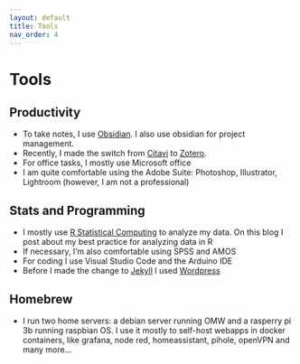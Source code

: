 ```yaml
---
layout: default
title: Tools
nav_order: 4
---
```


# Tools

## Productivity
- To take notes, I use [Obsidian](https://obsidian.md/). I also use obsidian for project management.
- Recently, I made the switch from [Citavi]( https://www.citavi.com/) to [Zotero](https://www.zotero.org/).
- For office tasks, I mostly use Microsoft office
- I am quite comfortable using the Adobe Suite: Photoshop, Illustrator, Lightroom (however, I am not a professional)

## Stats and Programming
- I mostly use [R Statistical Computing](https://www.r-project.org/) to analyze my data. On this blog I post about my best practice for analyzing data in R
- If necessary, I’m also comfortable using SPSS and AMOS
- For coding I use Visual Studio Code and the Arduino IDE
- Before I made the change to [Jekyll](https://jekyllrb.com/) I used [Wordpress]( https://wordpress.com/)

## Homebrew
- I run two home servers: a debian server running OMW and a rasperry pi 3b running raspbian OS. I use it mostly to self-host webapps in docker containers, like grafana, node red, homeassistant, pihole, openVPN and many more...
